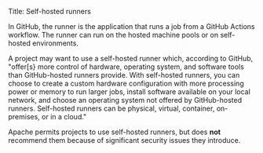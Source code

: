 Title: Self-hosted runners

In GitHub, the runner is the application that runs a job from a GitHub Actions workflow. The runner can run on the hosted machine pools or on self-hosted environments.

A project may want to use a self-hosted runner which, according to GitHub, "offer[s} more control of hardware, operating system, and software tools than GitHub-hosted runners provide. With self-hosted runners, you can choose to create a custom hardware configuration with more processing power or memory to run larger jobs, install software available on your local network, and choose an operating system not offered by GitHub-hosted runners. Self-hosted runners can be physical, virtual, container, on-premises, or in a cloud."

Apache permits projects to use self-hosted runners, but does **not** recommend them because of significant security issues they introduce.
